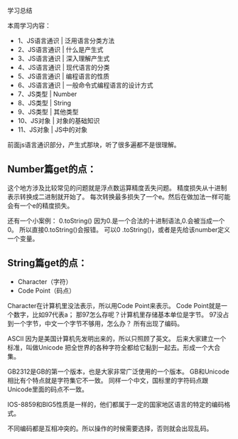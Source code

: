 学习总结

本周学习内容：
 - 1、JS语言通识 | 泛用语言分类方法
 - 2、JS语言通识 | 什么是产生式
 - 3、JS语言通识 | 深入理解产生式
 - 4、JS语言通识 | 现代语言的分类
 - 5、JS语言通识 | 编程语言的性质
 - 6、JS语言通识 | 一般命令式编程语言的设计方式
 - 7、JS类型 | Number
 - 8、JS类型 | String
 - 9、JS类型 | 其他类型
 - 10、JS对象 | 对象的基础知识
 - 11、JS对象 | JS中的对象

前面js语言通识部分，产生式那块，听了很多遍都不是很理解。

## Number篇get的点：
这个地方涉及比较常见的问题就是浮点数运算精度丢失问题。
精度损失从十进制表示转换成二进制就开始了。
每次转换最多损失了一个e。然后在做加法一样可能会有一个e的精度损失。

还有一个小案例：
0.toString()
因为0.是一个合法的十进制语法,0.会被当成一个0。
所以直接0.toString()会报错。
可以0 .toString()，或者是先给该number定义一个变量。

## String篇get的点：

- Character（字符）
- Code Point（码点）

Character在计算机里没法表示，所以用Code Point来表示。
Code Point就是一个数字，比如97代表a；
那97怎么存呢？计算机里存储基本单位是字节。
97没占到一个字节，中文一个字节不够用，怎么办？
所有出现了编码。


ASCII 因为是美国计算机先发明出来的，所以只照顾了英文。
后来大家建立一个标准，叫做Unicode
把全世界的各种字符全都给它黏到一起去。形成一个大合集。

GB2312是GB的第一个版本，也是大家非常广泛使用的一个版本。
GB和Unicode相比有个特点就是字符集它不一致。
同样一个中文，国标里的字符码点跟Unicode里面的码点不一致。

IOS-8859和BIG5性质是一样的，他们都属于一定的国家地区语言的特定的编码格式。

不同编码都是互相冲突的。所以操作的时候需要选择，否则就会出现乱码。




        

 